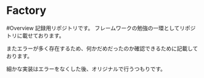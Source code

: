 # Factory

#Overview
記録用リポジトリです。
フレームワークの勉強の一環としてリポジトリに載せております。

またエラーが多く存在するため、何かだめだったのか確認できるために記載しております。

細かな実装はエラーをなくした後、オリジナルで行うつもりです。
